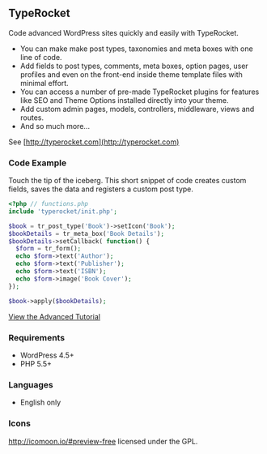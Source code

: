 ## TypeRocket

Code advanced WordPress sites quickly and easily with TypeRocket.

- You can make make post types, taxonomies and meta boxes with one line of code.
- Add fields to post types, comments, meta boxes, option pages, user profiles and even on the front-end inside theme template files with minimal effort.
- You can access a number of pre-made TypeRocket plugins for features like SEO and Theme Options installed directly into your theme.
- Add custom admin pages, models, controllers, middleware, views and routes.
- And so much more...

See [http://typerocket.com](http://typerocket.com)

### Code Example

Touch the tip of the iceberg. This short snippet of code creates custom fields, saves the data and registers a custom post type. 

```php
<?php // functions.php
include 'typerocket/init.php';

$book = tr_post_type('Book')->setIcon('Book');
$bookDetails = tr_meta_box('Book Details');
$bookDetails->setCallback( function() {
  $form = tr_form();
  echo $form->text('Author');
  echo $form->text('Publisher');
  echo $form->text('ISBN');
  echo $form->image('Book Cover');
});

$book->apply($bookDetails);
```

[View the Advanced Tutorial](https://typerocket.com/making-a-book-post-type-in-wordpress-with-typerocket/)

### Requirements

- WordPress 4.5+
- PHP 5.5+

### Languages

- English only

### Icons

http://icomoon.io/#preview-free licensed under the GPL.